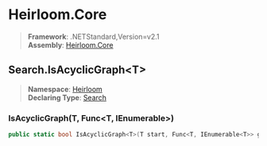 # Heirloom.Core

> **Framework**: .NETStandard,Version=v2.1  
> **Assembly**: [Heirloom.Core][0]  

## Search.IsAcyclicGraph\<T>

> **Namespace**: [Heirloom][0]  
> **Declaring Type**: [Search][1]  

### IsAcyclicGraph<T>(T, Func<T, IEnumerable<T>>)

```cs
public static bool IsAcyclicGraph<T>(T start, Func<T, IEnumerable<T>> getSuccessors)
```

[0]: ../../../Heirloom.Core.md
[1]: ../Search.md
